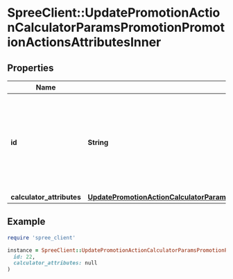 # SpreeClient::UpdatePromotionActionCalculatorParamsPromotionPromotionActionsAttributesInner

## Properties

| Name | Type | Description | Notes |
| ---- | ---- | ----------- | ----- |
| **id** | **String** | To update an existing Promotion Action, you are required to pass the ID of the action you wish to update. | [optional] |
| **calculator_attributes** | [**UpdatePromotionActionCalculatorParamsPromotionPromotionActionsAttributesInnerAllOfCalculatorAttributes**](UpdatePromotionActionCalculatorParamsPromotionPromotionActionsAttributesInnerAllOfCalculatorAttributes.md) |  | [optional] |

## Example

```ruby
require 'spree_client'

instance = SpreeClient::UpdatePromotionActionCalculatorParamsPromotionPromotionActionsAttributesInner.new(
  id: 22,
  calculator_attributes: null
)
```

